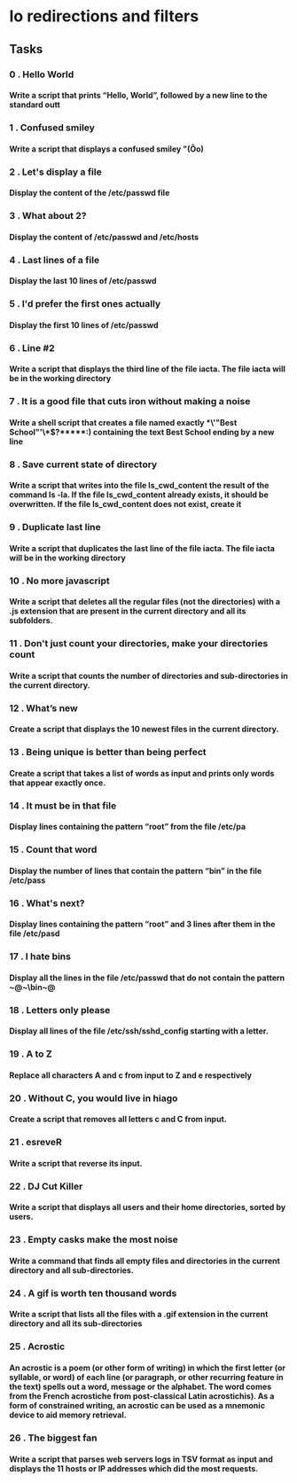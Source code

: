 # Io redirections and filters

## Tasks

### 0 . Hello World

#### Write a script that prints “Hello, World”, followed by a new line to the standard outt

### 1 . Confused smiley

#### Write a script that displays a confused smiley "(Ôo)

### 2 . Let's display a file

#### Display the content of the /etc/passwd file

### 3 . What about 2?

#### Display the content of /etc/passwd and /etc/hosts

### 4 . Last lines of a file

#### Display the last 10 lines of /etc/passwd

### 5 . I'd prefer the first ones actually

#### Display the first 10 lines of /etc/passwd

### 6 . Line #2

#### Write a script that displays the third line of the file iacta. The file iacta will be in the working directory

### 7 . It is a good file that cuts iron without making a noise

#### Write a shell script that creates a file named exactly \*\\'"Best School"\'\\*$\?\*\*\*\*\*:) containing the text Best School ending by a new line

### 8 . Save current state of directory

#### Write a script that writes into the file ls_cwd_content the result of the command ls -la. If the file ls_cwd_content already exists, it should be overwritten. If the file ls_cwd_content does not exist, create it

### 9 . Duplicate last line

#### Write a script that duplicates the last line of the file iacta. The file iacta will be in the working directory

### 10 . No more javascript

#### Write a script that deletes all the regular files (not the directories) with a .js extension that are present in the current directory and all its subfolders.

### 11 . Don't just count your directories, make your directories count

#### Write a script that counts the number of directories and sub-directories in the current directory.

### 12 . What’s new

#### Create a script that displays the 10 newest files in the current directory.

### 13 . Being unique is better than being perfect

#### Create a script that takes a list of words as input and prints only words that appear exactly once.

### 14 . It must be in that file

#### Display lines containing the pattern “root” from the file /etc/pa

### 15 . Count that word

#### Display the number of lines that contain the pattern “bin” in the file /etc/pass

### 16 . What's next?

#### Display lines containing the pattern “root” and 3 lines after them in the file /etc/pasd

### 17 . I hate bins

#### Display all the lines in the file /etc/passwd that do not contain the pattern ~@~\bin~@

### 18 . Letters only please

#### Display all lines of the file /etc/ssh/sshd_config starting with a letter.

### 19 . A to Z

#### Replace all characters A and c from input to Z and e respectively

### 20 . Without C, you would live in hiago

#### Create a script that removes all letters c and C from input.

### 21 . esreveR

#### Write a script that reverse its input.

### 22 . DJ Cut Killer

#### Write a script that displays all users and their home directories, sorted by users.

### 23 . Empty casks make the most noise

#### Write a command that finds all empty files and directories in the current directory and all sub-directories.

### 24 . A gif is worth ten thousand words

#### Write a script that lists all the files with a .gif extension in the current directory and all its sub-directories

### 25 . Acrostic

#### An acrostic is a poem (or other form of writing) in which the first letter (or syllable, or word) of each line (or paragraph, or other recurring feature in the text) spells out a word, message or the alphabet. The word comes from the French acrostiche from post-classical Latin acrostichis). As a form of constrained writing, an acrostic can be used as a mnemonic device to aid memory retrieval.

### 26 . The biggest fan

#### Write a script that parses web servers logs in TSV format as input and displays the 11 hosts or IP addresses which did the most requests.

